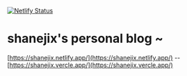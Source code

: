[![Netlify Status](https://api.netlify.com/api/v1/badges/16bb65ea-a3b6-4500-b8fe-a7361ce2ba61/deploy-status)](https://app.netlify.com/sites/shanejix/deploys)
# shanejix's personal blog ~

[https://shanejix.netlify.app/](https://shanejix.netlify.app/) -- [https://shanejix.vercle.app/](https://shanejix.vercle.app/)


## 
